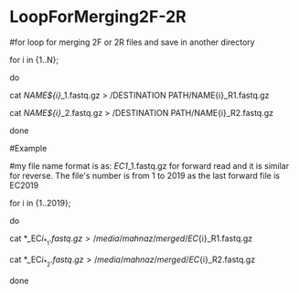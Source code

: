 # LoopForMerging2F-2R

#for loop for merging 2F or 2R files and save in another directory

for i in {1..N};

do

cat *_NAME${i}_*_1.fastq.gz > /DESTINATION PATH/NAME{i}_R1.fastq.gz

cat *_NAME${i}_*_2.fastq.gz > /DESTINATION PATH/NAME{i}_R2.fastq.gz

done


#Example

#my file name format is as: *_EC1_*_1.fastq.gz for forward read and it is similar for reverse. The file's number is from 1 to 2019 as the last forward file is EC2019

for i in {1..2019};

do

cat *_EC${i}_*_1.fastq.gz > /media/mahnaz/merged/EC${i}_R1.fastq.gz

cat *_EC${i}_*_2.fastq.gz > /media/mahnaz/merged/EC${i}_R2.fastq.gz

done

